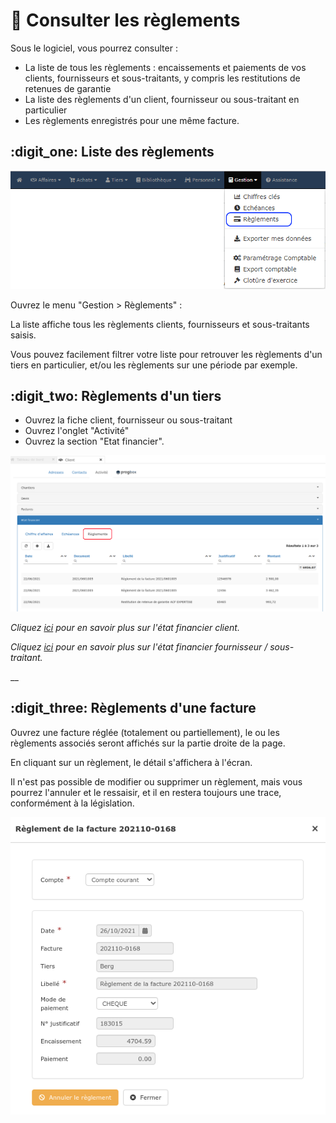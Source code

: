# 📎 Consulter les règlements

Sous le logiciel, vous pourrez consulter :

* La liste de tous les règlements : encaissements et paiements de vos clients, fournisseurs et sous-traitants, y compris les restitutions de retenues de garantie
* La liste des règlements d'un client, fournisseur ou sous-traitant en particulier
* Les règlements enregistrés pour une même facture.

## :digit\_one: Liste des règlements

![](../../.gitbook/assets/reglement.png)

Ouvrez le menu "Gestion > Règlements" :&#x20;

La liste affiche tous les règlements clients, fournisseurs et sous-traitants saisis.

Vous pouvez facilement filtrer votre liste pour retrouver les règlements d'un tiers en particulier, et/ou les règlements sur une période par exemple.



## :digit\_two: Règlements d'un tiers

* Ouvrez la fiche client, fournisseur ou sous-traitant
* Ouvrez l'onglet "Activité"
* Ouvrez la section "Etat financier".

![](<../../.gitbook/assets/Screenshot (262).png>)

_Cliquez _[_ici_](../les-tiers/les-clients/la-fiche-client-en-details.md#onglet-activite)_ pour en savoir plus sur l'état financier client._

_Cliquez _[_ici_](../les-tiers/les-fournisseurs/la-fiche-fournisseur-en-details.md#onglet-activite)_ pour en savoir plus sur l'état financier fournisseur / sous-traitant._

__

## :digit\_three: Règlements d'une facture

Ouvrez une facture réglée (totalement ou partiellement), le ou les règlements associés seront affichés sur la partie droite de la page.

En cliquant sur un règlement, le détail s'affichera à l'écran.

Il n'est pas possible de modifier ou supprimer un règlement, mais vous pourrez l'annuler et le ressaisir, et il en restera toujours une trace, conformément à la législation.

![](<../../.gitbook/assets/Screenshot (263).png>)

